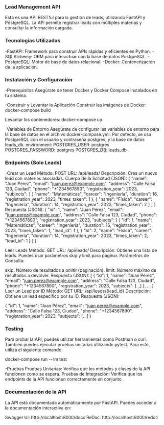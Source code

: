 ### Lead Management API

Esta es una API RESTful para la gestión de leads, utilizando FastAPI y PostgreSQL. La API permite registrar leads con múltiples materias y consultar la información cargada.

### Tecnologías Utilizadas

-FastAPI: Framework para construir APIs rápidas y eficientes en Python.
-SQLAlchemy: ORM para interactuar con la base de datos PostgreSQL.
-PostgreSQL: Motor de base de datos relacional.
-Docker: Contenerización de la aplicación.

### Instalación y Configuración

-Prerequisitos
Asegúrate de tener Docker y Docker Compose instalados en tu sistema.

-Construir y Levantar la Aplicación
Construir las imágenes de Docker:
docker-compose build

Levantar los contenedores:
docker-compose up

-Variables de Entorno
Asegúrate de configurar las variables de entorno para la base de datos en el archivo docker-compose.yml. Por defecto, se usa PostgreSQL con el usuario y contraseña postgres, y la base de datos leads_db.
environment:
  POSTGRES_USER: postgres
  POSTGRES_PASSWORD: postgres
  POSTGRES_DB: leads_db

### Endpoints (Solo Leads)

-Crear un Lead
Método: POST
URL: /api/leads/
Descripción: Crea un nuevo lead con materias asociadas.
Cuerpo de la Solicitud (JSON):
{
  "name": "Juan Pérez",
  "email": "juan.perez@example.com",
  "address": "Calle Falsa 123, Ciudad",
  "phone": "+1234567890",
  "registration_year": 2023,
  "subjects": [
    {
      "name": "Matemáticas",
      "career": "Ingeniería",
      "duration": 16,
      "registration_year": 2023,
      "times_taken": 1
    },
    {
      "name": "Física",
      "career": "Ingeniería",
      "duration": 14,
      "registration_year": 2023,
      "times_taken": 2
    }
  ]
}
Respuesta (JSON):
{
  "id": 1,
  "name": "Juan Pérez",
  "email": "juan.perez@example.com",
  "address": "Calle Falsa 123, Ciudad",
  "phone": "+1234567890",
  "registration_year": 2023,
  "subjects": [
    {
      "id": 1,
      "name": "Matemáticas",
      "career": "Ingeniería",
      "duration": 16,
      "registration_year": 2023,
      "times_taken": 1,
      "lead_id": 1
    },
    {
      "id": 2,
      "name": "Física",
      "career": "Ingeniería",
      "duration": 14,
      "registration_year": 2023,
      "times_taken": 2,
      "lead_id": 1
    }
  ]
}

Leer Leads
Método: GET
URL: /api/leads/
Descripción: Obtiene una lista de leads. Puedes usar parámetros skip y limit para paginar.
Parámetros de Consulta:

skip: Número de resultados a omitir (paginación).
limit: Número máximo de resultados a devolver.
Respuesta (JSON):
[
  {
    "id": 1,
    "name": "Juan Pérez",
    "email": "juan.perez@example.com",
    "address": "Calle Falsa 123, Ciudad",
    "phone": "+1234567890",
    "registration_year": 2023,
    "subjects": [...]
  },
  ...
]
Leer un Lead por ID
Método: GET
URL: /api/leads/{lead_id}
Descripción: Obtiene un lead específico por su ID.
Respuesta (JSON):

{
  "id": 1,
  "name": "Juan Pérez",
  "email": "juan.perez@example.com",
  "address": "Calle Falsa 123, Ciudad",
  "phone": "+1234567890",
  "registration_year": 2023,
  "subjects": [...]
}

### Testing

Para probar la API, puedes utilizar herramientas como Postman o curl. También puedes ejecutar pruebas unitarias utilizando pytest. Para esto, utiliza el siguiente comando:

docker-compose run --rm test

-Pruebas
Pruebas Unitarias: Verifica que los métodos y clases de la API funcionen como se espera.
Pruebas de Integración: Verifica que los endpoints de la API funcionen correctamente en conjunto.

### Documentación de la API

La API está documentada automáticamente por FastAPI. Puedes acceder a la documentación interactiva en:

Swagger UI: http://localhost:8000/docs
ReDoc: http://localhost:8000/redoc